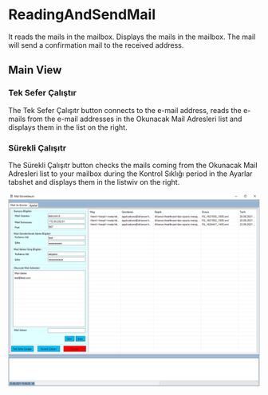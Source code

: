 # ReadingAndSendMail
  It reads the mails in the mailbox. Displays the mails in the mailbox. The mail will send a confirmation mail to the received address.

## Main View
### Tek Sefer Çalıştır
  The Tek Sefer Çalışıtr button connects to the e-mail address, reads the e-mails from the e-mail addresses in the Okunacak Mail Adresleri list and displays them in the list on the right.
  
### Sürekli Çalışıtr
  The Sürekli Çalışıtr button checks the mails coming from the Okunacak Mail Adresleri list to your mailbox during the Kontrol Sıklığı period in the Ayarlar tabshet and displays them in the listwiv on the right.
  
![Anasayfa Resmi](https://github.com/turkmuhendisnet/ReadingAndSendMail/blob/master/ReadingAndSendMail/ReadingAndSendMailMainView.PNG)
